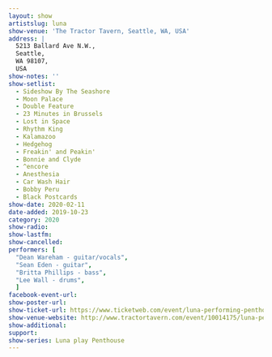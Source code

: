 ```yaml
---
layout: show
artistslug: luna
show-venue: 'The Tractor Tavern, Seattle, WA, USA'
address: |
  5213 Ballard Ave N.W.,
  Seattle, 
  WA 98107,
  USA
show-notes: ''
show-setlist: 
  - Sideshow By The Seashore
  - Moon Palace
  - Double Feature
  - 23 Minutes in Brussels
  - Lost in Space
  - Rhythm King
  - Kalamazoo
  - Hedgehog
  - Freakin' and Peakin'
  - Bonnie and Clyde
  - ^encore
  - Anesthesia
  - Car Wash Hair
  - Bobby Peru
  - Black Postcards
show-date: 2020-02-11
date-added: 2019-10-23
category: 2020
show-radio: 
show-lastfm: 
show-cancelled: 
performers: [
  "Dean Wareham - guitar/vocals",
  "Sean Eden - guitar",
  "Britta Phillips - bass",
  "Lee Wall - drums",
  ]
facebook-event-url: 
show-poster-url: 
show-ticket-url: https://www.ticketweb.com/event/luna-performing-penthouse-tractor-tickets/10014175?pl=tractor
show-venue-website: http://www.tractortavern.com/event/10014175/luna-performing-penthouse/
show-additional: 
support:
show-series: Luna play Penthouse
---
```

